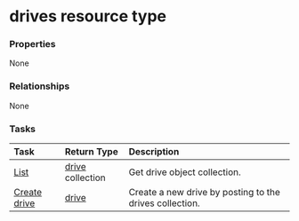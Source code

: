 # drives resource type



### Properties
None

### Relationships
None


### Tasks

| Task		   | Return Type	|Description|
|:---------------|:--------|:----------|
|[List](../api/drive_list.md) | [drive](drive.md) collection |Get drive object collection. |
|[Create drive](../api/drive_post_drives.md) |[drive](drive.md)| Create a new drive by posting to the drives collection.|

<!-- uuid: 5d9761f4-9076-4b1b-a004-52170fd80e5d
2015-10-21 09:37:34 UTC -->
<!-- {
  "type": "#page.annotation",
  "description": "drives resource",
  "keywords": "",
  "section": "documentation",
  "tocPath": ""
}-->